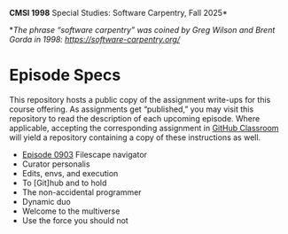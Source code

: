 **CMSI 1998** Special Studies: Software Carpentry, Fall 2025*

*_The phrase “software carpentry” was coined by Greg Wilson and Brent Gorda in 1998:
https://software-carpentry.org/_

# Episode Specs
This repository hosts a public copy of the assignment write-ups for this course offering. As assignments get “published,” you may visit this repository to read the description of each upcoming episode. Where applicable, accepting the corresponding assignment in [GitHub Classroom](https://classroom.github.com) will yield a repository containing a copy of these instructions as well.

* [Episode 0903](./filescape-navigator.md) Filescape navigator
* Curator personalis
* Edits, envs, and execution
* To [Git]hub and to hold
* The non-accidental programmer
* Dynamic duo
* Welcome to the multiverse
* Use the force you should not
